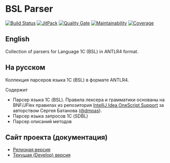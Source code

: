# BSL Parser

[![Build Status](https://travis-ci.org/1c-syntax/bsl-parser.svg?branch=master)](https://travis-ci.org/1c-syntax/bsl-parser)
[![JitPack](https://jitpack.io/v/1c-syntax/bsl-parser.svg)](https://jitpack.io/#1c-syntax/bsl-parser)
[![Quality Gate](https://sonarcloud.io/api/project_badges/measure?project=1c-syntax_bsl-parser&metric=alert_status)](https://sonarcloud.io/dashboard?id=1c-syntax_bsl-parser)
[![Maintainability](https://sonarcloud.io/api/project_badges/measure?project=1c-syntax_bsl-parser&metric=sqale_rating)](https://sonarcloud.io/dashboard?id=1c-syntax_bsl-parser)
[![Coverage](https://sonarcloud.io/api/project_badges/measure?project=1c-syntax_bsl-parser&metric=coverage)](https://sonarcloud.io/dashboard?id=1c-syntax_bsl-parser)

## English

Collection of parsers for Language 1C (BSL) in ANTLR4 format. 

## На русском

Коллекция парсеров языка 1С (BSL) в формате ANTLR4.

Содержит 

- Парсер языка 1С (BSL). Правила лексера и грамматики основаны на BNF/JFlex правилах из репозитория [IntelliJ Idea OneScript Support](https://github.com/dmpas/idea-onescript) за авторством Сергея Батанова ([@dmpas](https://github.com/dmpas)).
- Парсер языка запросов 1С (SDBL)
- Парсер описаний методов

## Сайт проекта (документация)
- [Релизная версия](https://1c-syntax.github.io/bsl-parser/)
- [Текущая (Develop) версия](https://1c-syntax.github.io/bsl-parser/dev/)
